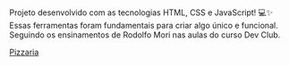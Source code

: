 Projeto desenvolvido com as tecnologias HTML, CSS e JavaScript! 💻✨ Essas ferramentas foram fundamentais para criar algo único e funcional. Seguindo os ensinamentos de Rodolfo Mori nas aulas do curso Dev Club.


<a href="https://pizzaria-devclub.netlify.app/"> Pizzaria </a>
